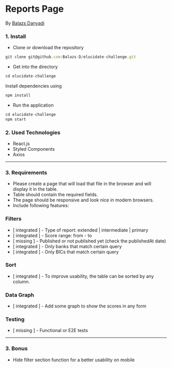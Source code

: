 # Reports Page

By [Balazs Danyadi](mailto:balazs.danyadi@gmail.com)

### 1. Install

- Clone or download the repository

```javascript
git clone git@github.com:Balazs-D/elucidate-challenge.git
```

- Get into the directory

```javascript
cd elucidate-challenge
```

Install dependencies using

```javascript
npm install
```

- Run the application

```javascript
cd elucidate-challenge
npm start
```

### 2. Used Technologies

- React.js
- Styled Components
- Axios

---

### 3. Requirements

- Please create a page that will load that file in the browser and will display it in the table.
- Table should contain the required fields.
- The page should be responsive and look nice in
  modern browsers.
- Include following features:

### Filters

- [ integrated ] - Type of report: extended | intermediate | primary
- [ integrated ] - Score range: from - to
- [ missing ] - Published or not published yet (check the publishedAt date)
- [ integrated ] - Only banks that match certain query
- [ integrated ] - Only BICs that match certain query

### Sort

- [ integrated ] - To improve usability, the table can be sorted by any column.

### Data Graph

- [ integrated ] - Add some graph to show the scores in any form

### Testing

- [ missing ] - Functional or E2E tests

---

### 3. Bonus

- Hide filter section function for a better usability on mobile

